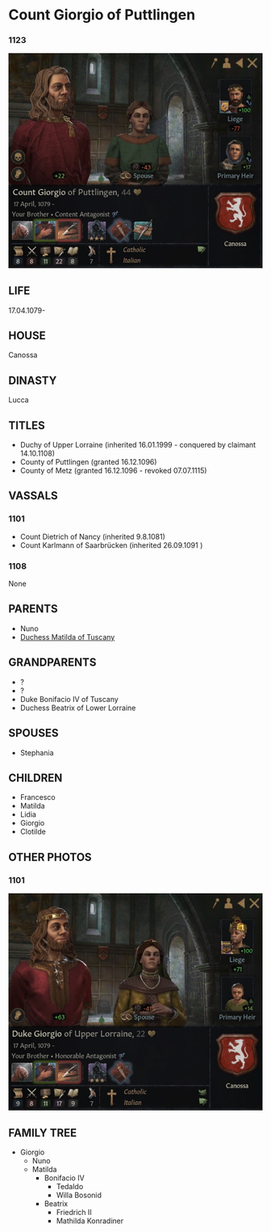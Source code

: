 # Count Giorgio of Puttlingen

### 1123

![Giorgio_Matilda_Canossa_1101](i/giorgio_matilda_canossa_1123.jpg)

## LIFE

17.04.1079-

## HOUSE

Canossa

## DINASTY

Lucca

## TITLES 

- Duchy of Upper Lorraine (inherited 16.01.1999 - conquered by claimant 14.10.1108)
- County of Puttlingen (granted 16.12.1096)
- County of Metz (granted 16.12.1096 - revoked 07.07.1115)

## VASSALS

### 1101

- Count Dietrich of Nancy (inherited 9.8.1081)
- Count Karlmann of Saarbrücken (inherited 26.09.1091 )

### 1108

None

## PARENTS

- Nuno
- [Duchess Matilda of Tuscany](matilda_bonifacio_canossa_1046.md)

## GRANDPARENTS

- ?
- ?
- Duke Bonifacio IV of Tuscany
- Duchess Beatrix of Lower Lorraine

## SPOUSES

- Stephania

## CHILDREN

- Francesco
- Matilda
- Lidia
- Giorgio
- Clotilde

## OTHER PHOTOS

### 1101

![Giorgio_Matilda_Canossa_1101](i/giorgio_matilda_canossa_1101.jpg)



## FAMILY TREE

- Giorgio
  - Nuno
  - Matilda
    - Bonifacio IV
      - Tedaldo
      - Willa Bosonid 
    - Beatrix
      - Friedrich II
      - Mathilda Konradiner